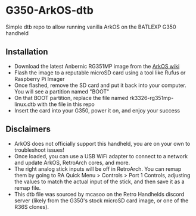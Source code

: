 # G350-ArkOS-dtb
Simple dtb repo to allow running vanilla ArkOS on the BATLEXP G350 handheld

## Installation

- Download the latest Anbernic RG351MP image from the <a href="https://github.com/christianhaitian/arkos/wiki">ArkOS wiki</a>
- Flash the image to a reputable microSD card using a tool like Rufus or Raspberry Pi Imager
- Once flashed, remove the SD card and put it back into your computer.  You will see a partition named "BOOT"
- On that BOOT partition, replace the file named rk3326-rg351mp-linux.dtb with the file in this repo
- Insert the card into your G350, power it on, and enjoy your success

## Disclaimers

- ArkOS does not officially support this handheld, you are on your own to troubleshoot issues!
- Once loaded, you can use a USB WiFi adapter to connect to a network and update ArkOS, RetroArch cores, and more.
- The right analog stick inputs will be off in RetroArch.  You can remap them by going to RA Quick Menu > Controls > Port 1 Controls, adjusting the values to match the actual input of the stick, and then save it as a remap file.
- This dtb file was sourced by mcasoo on the Retro Handhelds discord server (likely from the G350's stock microSD card image, or one of the R36S clones).
